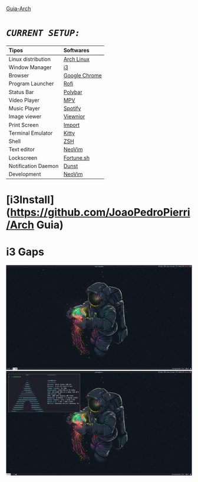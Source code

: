 [Guia-Arch](https://github.com/JoaoPedroPierri/dotfiles/blob/master/Arch%20Guia.md)

# ***`CURRENT SETUP:`***
| Tipos               | Softwares                                                                                                                           |
| :------------------ | :---------------------------------------------------------------------------------------------------------------------------------- |
| Linux distribution        | [Arch Linux](https://wiki.archlinux.org/index.php/Installation_guide_(Portugu%C3%AAs))                                                                                            |                                                                                       
| Window Manager  | [i3](https://github.com/Airblader/i3)                                                                                             
| Browser           | [Google Chrome](https://aur.archlinux.org/packages/google-chrome/)                                                                                |
| Program Launcher | [Rofi](https://github.com/davatorium/rofi)                                                                                         |           
| Status Bar     | [Polybar](https://github.com/polybar/polybar)                                                                                         |     									    |                                					     	 	    
| Vídeo Player        | [MPV](https://mpv.io/)														    |
| Music Player | [Spotify](https://flathub.org/apps/details/com.spotify.Client)                   								    |
| Image viewer | [Viewnior](http://siyanpanayotov.com/project/viewnior)                                                                                                                                                                                             
| Print Screen     | [Import](https://github.com/JoaoPedroPierri/dotfiles/blob/master/bin/shot)                                                                               |
| Terminal Emulator   | [Kitty](https://github.com/kovidgoyal/kitty)                                                                                 |
| Shell               | [ZSH](https://wiki.archlinux.org/index.php/Zsh)                                                                                                         
| Text editor     | [NeoVim](https://github.com/neovim/neovim)                                                    							    |
| Lockscreen    | [Fortune.sh](https://github.com/JoaoPedroPierri/dotfiles/blob/master/.config/polybar/scripts/fortune.sh)                                                                                                  
| Notification Daemon   | [Dunst](https://github.com/dunst-project/dunst)                                                                                    
| Development   | [NeoVim](https://github.com/neovim/neovim)

# [i3Install](https://github.com/JoaoPedroPierri/Arch Guia)

# i3 Gaps

<img src="i3.png">
<img src="i3neofetch.png">
